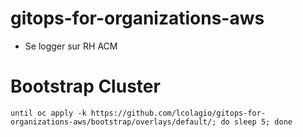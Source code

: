# gitops-for-organizations-aws
* Se logger sur RH ACM

# Bootstrap Cluster
```shell
until oc apply -k https://github.com/lcolagio/gitops-for-organizations-aws/bootstrap/overlays/default/; do sleep 5; done
```


